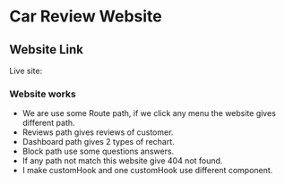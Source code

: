 # Car Review Website

## Website Link
Live site:

### Website works

* We are use some Route path, if we click any menu the website gives different path.
* Reviews path gives reviews of customer.
* Dashboard path gives 2 types of rechart.
* Block path use some questions answers.
* If any path not match this website give 404 not found.
* I make  customHook and one customHook use different component.

